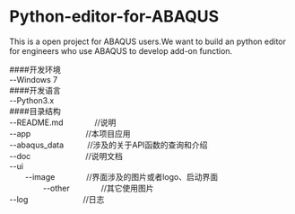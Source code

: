 # Python-editor-for-ABAQUS
This is a open project for ABAQUS users.We want to build an python editor for engineers who use ABAQUS to develop add-on function.

####开发环境  
--Windows 7  
####开发语言  
--Python3.x  
####目录结构  
--README.md　　　　//说明  
--app　　　　　　　//本项目应用  
--abaqus_data　　　//涉及的关于API函数的查询和介绍  
--doc　　　　　　　//说明文档  
--ui  </br>
　　--image　　　　//界面涉及的图片或者logo、启动界面</br>　　
　　--other　　　　//其它使用图片</br>
--log　　　　　　　//日志</br>

